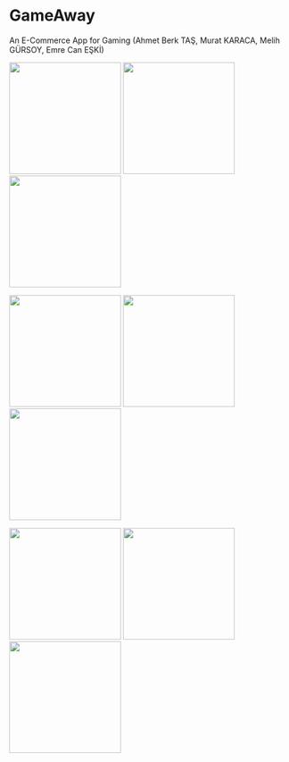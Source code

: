 # GameAway

An E-Commerce App for Gaming (Ahmet Berk TAŞ, Murat KARACA, Melih GÜRSOY, Emre Can EŞKİ)

<p float="left">
  <img src="https://user-images.githubusercontent.com/63806963/151192949-fcf502c8-79d9-477e-937c-60d17146ac19.jpeg" width="200" />
  <img src="https://user-images.githubusercontent.com/63806963/151192920-1dfa7064-ce9d-4ec9-977c-171d5b272fe1.jpeg" width="200" /> 
  <img src="https://user-images.githubusercontent.com/63806963/151192930-805887f4-5766-43a7-808a-7070b258ca80.jpeg" width="200" />
</p>

<p float="left">
  <img src="https://user-images.githubusercontent.com/63806963/151192934-b2afd321-4151-476c-a2e0-26704c148431.jpeg" width="200" />
  <img src="https://user-images.githubusercontent.com/63806963/151192937-0f51e4cd-9186-4af2-a5f9-cabcce431c86.jpeg" width="200" /> 
  <img src="https://user-images.githubusercontent.com/63806963/151192940-2ada9880-bd22-4b3d-878d-0579dbbf9a54.jpeg" width="200" />
</p>

<p float="left">
  <img src="https://user-images.githubusercontent.com/63806963/151192941-a68493fd-c762-4ac4-9f62-956bba1cf4a8.jpeg" width="200" />
  <img src="https://user-images.githubusercontent.com/63806963/151192943-d4c81849-7df7-46f8-8f74-9d5bd5d79b00.jpeg" width="200" /> 
  <img src="https://user-images.githubusercontent.com/63806963/151192944-a48dd2d9-9025-41d4-b40e-809c1f87087e.jpeg" width="200" />
</p>
